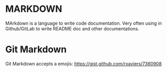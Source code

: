 # MARKDOWN
MArkdown is a language to write code documentation. Very often using in Github/GitLab to write README doc and other documentations.

# Git Markdown
Git Markdown accepts a emojis:
https://gist.github.com/rxaviers/7360908
